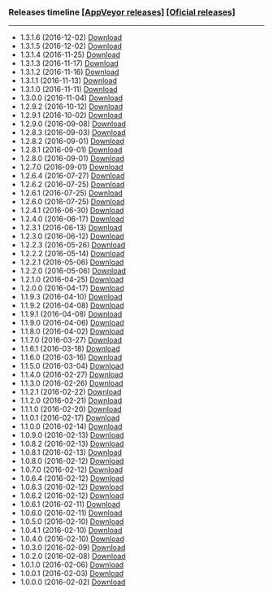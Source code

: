 ### Releases timeline [[AppVeyor releases]](https://github.com/uEssentials/Builds/releases) [[Oficial releases]](https://github.com/uEssentials/uEssentials/releases)

---
- 1.3.1.6 (2016-12-02) [Download](https://github.com/uEssentials/uEssentials/releases/tag/1.3.1.6)
- 1.3.1.5 (2016-12-02) [Download](https://github.com/uEssentials/uEssentials/releases/tag/1.3.1.5)
- 1.3.1.4 (2016-11-25) [Download](https://github.com/uEssentials/uEssentials/releases/tag/1.3.1.4)
- 1.3.1.3 (2016-11-17) [Download](https://github.com/uEssentials/uEssentials/releases/tag/1.3.1.3)
- 1.3.1.2 (2016-11-16) [Download](https://github.com/uEssentials/uEssentials/releases/tag/1.3.1.2)
- 1.3.1.1 (2016-11-13) [Download](https://github.com/uEssentials/uEssentials/releases/tag/1.3.1.1)
- 1.3.1.0 (2016-11-11) [Download](https://github.com/uEssentials/uEssentials/releases/tag/1.3.1.0)
- 1.3.0.0 (2016-11-04) [Download](https://github.com/uEssentials/uEssentials/releases/tag/1.3.0.0)
- 1.2.9.2 (2016-10-12) [Download](https://github.com/uEssentials/uEssentials/releases/tag/1.2.9.2)
- 1.2.9.1 (2016-10-02) [Download](https://github.com/uEssentials/uEssentials/releases/tag/1.2.9.1)
- 1.2.9.0 (2016-09-08) [Download](https://github.com/uEssentials/uEssentials/releases/tag/1.2.9.0)
- 1.2.8.3 (2016-09-03) [Download](https://github.com/uEssentials/uEssentials/releases/tag/1.2.8.3)
- 1.2.8.2 (2016-09-01) [Download](https://github.com/uEssentials/uEssentials/releases/tag/1.2.8.2)
- 1.2.8.1 (2016-09-01) [Download](https://github.com/uEssentials/uEssentials/releases/tag/1.2.8.1)
- 1.2.8.0 (2016-09-01) [Download](https://github.com/uEssentials/uEssentials/releases/tag/1.2.8.0)
- 1.2.7.0 (2016-09-01) [Download](https://github.com/uEssentials/uEssentials/releases/tag/1.2.7.0)
- 1.2.6.4 (2016-07-27) [Download](https://github.com/uEssentials/uEssentials/releases/tag/1.2.6.4)
- 1.2.6.2 (2016-07-25) [Download](https://github.com/uEssentials/uEssentials/releases/tag/1.2.6.2)
- 1.2.6.1 (2016-07-25) [Download](https://github.com/uEssentials/uEssentials/releases/tag/1.2.6.1)
- 1.2.6.0 (2016-07-25) [Download](https://github.com/uEssentials/uEssentials/releases/tag/1.2.6.0)
- 1.2.4.1 (2016-06-30) [Download](https://github.com/uEssentials/uEssentials/releases/tag/1.2.4.1)
- 1.2.4.0 (2016-06-17) [Download](https://github.com/uEssentials/uEssentials/releases/tag/1.2.4.0)
- 1.2.3.1 (2016-06-13) [Download](https://github.com/uEssentials/uEssentials/releases/tag/1.2.3.1)
- 1.2.3.0 (2016-06-12) [Download](https://github.com/uEssentials/uEssentials/releases/tag/1.2.3.0)
- 1.2.2.3 (2016-05-26) [Download](https://github.com/uEssentials/uEssentials/releases/tag/1.2.2.3)
- 1.2.2.2 (2016-05-14) [Download](https://github.com/uEssentials/uEssentials/releases/tag/1.2.2.2)
- 1.2.2.1 (2016-05-06) [Download](https://github.com/uEssentials/uEssentials/releases/tag/1.2.2.1)
- 1.2.2.0 (2016-05-06) [Download](https://github.com/uEssentials/uEssentials/releases/tag/1.2.2.0)
- 1.2.1.0 (2016-04-25) [Download](https://github.com/uEssentials/uEssentials/releases/tag/1.2.1.0)
- 1.2.0.0 (2016-04-17) [Download](https://github.com/uEssentials/uEssentials/releases/tag/1.2.0.0)
- 1.1.9.3 (2016-04-10) [Download](https://github.com/uEssentials/uEssentials/releases/tag/1.1.9.3)
- 1.1.9.2 (2016-04-08) [Download](https://github.com/uEssentials/uEssentials/releases/tag/1.1.9.2)
- 1.1.9.1 (2016-04-08) [Download](https://github.com/uEssentials/uEssentials/releases/tag/1.1.9.1)
- 1.1.9.0 (2016-04-06) [Download](https://github.com/uEssentials/uEssentials/releases/tag/1.1.9.0)
- 1.1.8.0 (2016-04-02) [Download](https://github.com/uEssentials/uEssentials/releases/tag/1.1.8.0)
- 1.1.7.0 (2016-03-27) [Download](https://github.com/uEssentials/uEssentials/releases/tag/1.1.7.0)
- 1.1.6.1 (2016-03-18) [Download](https://github.com/uEssentials/uEssentials/releases/tag/1.1.6.1)
- 1.1.6.0 (2016-03-16) [Download](https://github.com/uEssentials/uEssentials/releases/tag/1.1.6.0)
- 1.1.5.0 (2016-03-04) [Download](https://github.com/uEssentials/uEssentials/releases/tag/1.1.5.0)
- 1.1.4.0 (2016-02-27) [Download](https://github.com/uEssentials/uEssentials/releases/tag/1.1.4.0)
- 1.1.3.0 (2016-02-26) [Download](https://github.com/uEssentials/uEssentials/releases/tag/1.1.3.0)
- 1.1.2.1 (2016-02-22) [Download](https://github.com/uEssentials/uEssentials/releases/tag/1.1.2.1)
- 1.1.2.0 (2016-02-21) [Download](https://github.com/uEssentials/uEssentials/releases/tag/1.1.2.0)
- 1.1.1.0 (2016-02-20) [Download](https://github.com/uEssentials/uEssentials/releases/tag/1.1.1.0)
- 1.1.0.1 (2016-02-17) [Download](https://github.com/uEssentials/uEssentials/releases/tag/1.1.0.1)
- 1.1.0.0 (2016-02-14) [Download](https://github.com/uEssentials/uEssentials/releases/tag/1.1.0.0)
- 1.0.9.0 (2016-02-13) [Download](https://github.com/uEssentials/uEssentials/releases/tag/1.0.9.0)
- 1.0.8.2 (2016-02-13) [Download](https://github.com/uEssentials/uEssentials/releases/tag/1.0.8.2)
- 1.0.8.1 (2016-02-13) [Download](https://github.com/uEssentials/uEssentials/releases/tag/1.0.8.1)
- 1.0.8.0 (2016-02-12) [Download](https://github.com/uEssentials/uEssentials/releases/tag/1.0.8.0)
- 1.0.7.0 (2016-02-12) [Download](https://github.com/uEssentials/uEssentials/releases/tag/1.0.7.0)
- 1.0.6.4 (2016-02-12) [Download](https://github.com/uEssentials/uEssentials/releases/tag/1.0.6.4)
- 1.0.6.3 (2016-02-12) [Download](https://github.com/uEssentials/uEssentials/releases/tag/1.0.6.3)
- 1.0.6.2 (2016-02-12) [Download](https://github.com/uEssentials/uEssentials/releases/tag/1.0.6.2)
- 1.0.6.1 (2016-02-11) [Download](https://github.com/uEssentials/uEssentials/releases/tag/1.0.6.1)
- 1.0.6.0 (2016-02-11) [Download](https://github.com/uEssentials/uEssentials/releases/tag/1.0.6.0)
- 1.0.5.0 (2016-02-10) [Download](https://github.com/uEssentials/uEssentials/releases/tag/1.0.5.0)
- 1.0.4.1 (2016-02-10) [Download](https://github.com/uEssentials/uEssentials/releases/tag/1.0.4.1)
- 1.0.4.0 (2016-02-10) [Download](https://github.com/uEssentials/uEssentials/releases/tag/1.0.4.0)
- 1.0.3.0 (2016-02-09) [Download](https://github.com/uEssentials/uEssentials/releases/tag/1.0.3.0)
- 1.0.2.0 (2016-02-08) [Download](https://github.com/uEssentials/uEssentials/releases/tag/1.0.2.0)
- 1.0.1.0 (2016-02-06) [Download](https://github.com/uEssentials/uEssentials/releases/tag/1.0.1.0)
- 1.0.0.1 (2016-02-03) [Download](https://github.com/uEssentials/uEssentials/releases/tag/1.0.0.1)
- 1.0.0.0 (2016-02-02) [Download](https://github.com/uEssentials/uEssentials/releases/tag/1.0.0.0)
